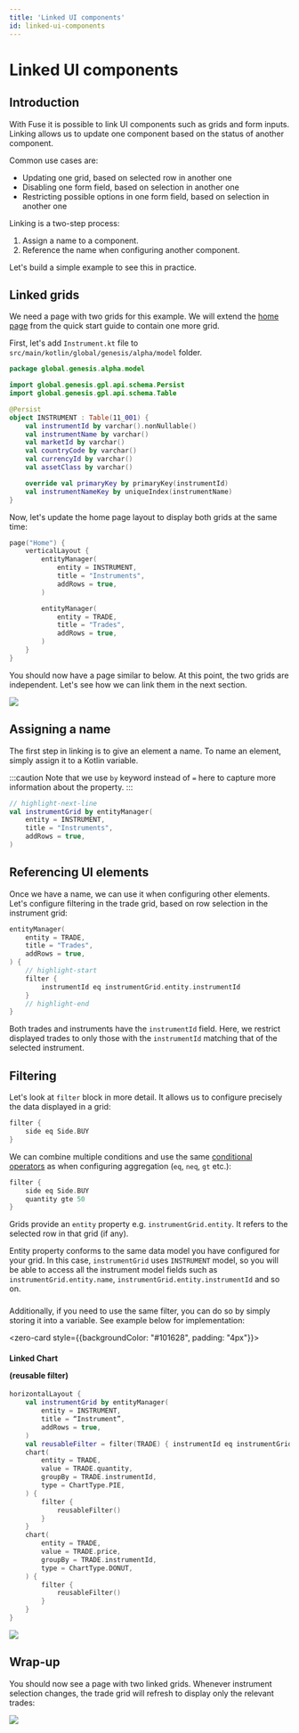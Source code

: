 ```yaml
---
title: 'Linked UI components'
id: linked-ui-components
---
```


# Linked UI components

## Introduction

With Fuse it is possible to link UI components such as grids and form inputs. Linking allows us to update one component based on the status of another component.

Common use cases are:

- Updating one grid, based on selected row in another one
- Disabling one form field, based on selection in another one
- Restricting possible options in one form field, based on selection in another one

Linking is a two-step process:

1. Assign a name to a component.
2. Reference the name when configuring another component.

Let's build a simple example to see this in practice.

## Linked grids

We need a page with two grids for this example. We will extend the [home page](/fuse/quick-start/add-features/#grid) from the quick start guide to contain one more grid.

First, let's add `Instrument.kt` file to `src/main/kotlin/global/genesis/alpha/model` folder.

```kotlin
package global.genesis.alpha.model

import global.genesis.gpl.api.schema.Persist
import global.genesis.gpl.api.schema.Table

@Persist
object INSTRUMENT : Table(11_001) {
    val instrumentId by varchar().nonNullable()
    val instrumentName by varchar()
    val marketId by varchar()
    val countryCode by varchar()
    val currencyId by varchar()
    val assetClass by varchar()

    override val primaryKey by primaryKey(instrumentId)
    val instrumentNameKey by uniqueIndex(instrumentName)
}
```

Now, let's update the home page layout to display both grids at the same time:

```kotlin
page("Home") {
    verticalLayout {
        entityManager(
            entity = INSTRUMENT,
            title = "Instruments",
            addRows = true,
        )

        entityManager(
            entity = TRADE,
            title = "Trades",
            addRows = true,
        )
    }
}
```

You should now have a page similar to below. At this point, the two grids are independent. Let's see how we can link them in the next section.

![](/img/gpl-seed-grids.png)

## Assigning a name

The first step in linking is to give an element a name. To name an element, simply assign it to a Kotlin variable.

:::caution
Note that we use `by` keyword instead of `=` here to capture more information about the property.
:::

```kotlin
// highlight-next-line
val instrumentGrid by entityManager(
    entity = INSTRUMENT,
    title = "Instruments",
    addRows = true,
)
```

## Referencing UI elements

Once we have a name, we can use it when configuring other elements. Let's configure filtering in the trade grid, based on row selection in the instrument grid:

```kotlin
entityManager(
    entity = TRADE,
    title = "Trades",
    addRows = true,
) {
    // highlight-start
    filter {
        instrumentId eq instrumentGrid.entity.instrumentId
    }
    // highlight-end
}
```

Both trades and instruments have the `instrumentId` field. Here, we restrict displayed trades to only those with the `instrumentId` matching that of the selected instrument.

## Filtering

Let's look at `filter` block in more detail. It allows us to configure precisely the data displayed in a grid:

```kotlin
filter {
    side eq Side.BUY
}
```

We can combine multiple conditions and use the same [conditional operators](/fuse/features/aggregation/#simple-conditions) as when configuring aggregation (`eq`, `neq`, `gt` etc.):

```kotlin
filter {
    side eq Side.BUY
    quantity gte 50
}
```

Grids provide an `entity` property e.g. `instrumentGrid.entity`. It refers to the selected row in that grid (if any).

Entity property conforms to the same data model you have configured for your grid. In this case, `instrumentGrid` uses `INSTRUMENT` model, so you will be able to access all the instrument model fields such as `instrumentGrid.entity.name`, `instrumentGrid.entity.instrumentId` and so on.

###
Additionally, if you need to use the same filter, you can do so by simply storing it into a variable. See example below for implementation: 

<zero-card style={{backgroundColor: "#101628", padding: "4px"}}>
<h4 style={{color: "white", paddingTop: "10px", paddingLeft: "10px" }}><b>Linked Chart <p style={{color: 'grey'}}>(reusable filter)</p></b></h4>

```kotlin
horizontalLayout {
    val instrumentGrid by entityManager(
        entity = INSTRUMENT,
        title = “Instrument”,
        addRows = true,
    )
    val reusableFilter = filter(TRADE) { instrumentId eq instrumentGrid.entity.instrumentId }
    chart(
        entity = TRADE,
        value = TRADE.quantity,
        groupBy = TRADE.instrumentId,
        type = ChartType.PIE,
    ) {
        filter {
            reusableFilter()
        }
    }
    chart(
        entity = TRADE,
        value = TRADE.price,
        groupBy = TRADE.instrumentId,
        type = ChartType.DONUT,
    ) {
        filter {
            reusableFilter()
        }
    }
}
```

![](/img/linked-filter.PNG)

</zero-card>

## Wrap-up

You should now see a page with two linked grids. Whenever instrument selection changes, the trade grid will refresh to display only the relevant trades:

![](/img/gpl-seed-grids-linked.png)
